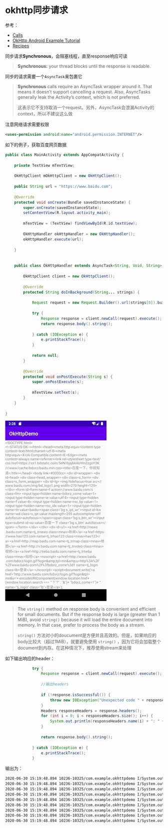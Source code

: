 # okhttp同步请求

参考：

+ [Calls](https://square.github.io/okhttp/calls/#calls_1)
+ [OkHttp Android Example Tutorial](https://www.journaldev.com/13629/okhttp-android-example-tutorial)
+ [Recipes](https://square.github.io/okhttp/recipes/)

同步请求**Synchronous**，会阻塞线程，直至response响应可读

> **Synchronous:** your thread blocks until the response is readable.

同步的请求需要一个`AsyncTask`来包裹它

> **Synchronous** calls require an AsyncTask wrapper around it. That means it doesn’t support cancelling a request. Also, AsyncTasks generally leak the Activity’s context, which is not preferred.
>
> 这表示它不支持取消一个request。另外，AsyncTask会泄漏Activity的context，所以不建议这么做

注意网络请求需要权限

```xml
<uses-permission android:name="android.permission.INTERNET"/>
```

如下的例子，获取百度网页数据

```java
public class MainActivity extends AppCompatActivity {

    private TextView mTextView;

    OkHttpClient mOkHttpClient = new OkHttpClient();

    public String url = "https://www.baidu.com";

    @Override
    protected void onCreate(Bundle savedInstanceState) {
        super.onCreate(savedInstanceState);
        setContentView(R.layout.activity_main);

        mTextView = (TextView) findViewById(R.id.textView);

        OkHttpHandler okHttpHandler = new OkHttpHandler();
        okHttpHandler.execute(url);

    }


    public class OkHttpHandler extends AsyncTask<String, Void, String> {

        OkHttpClient client = new OkHttpClient();

        @Override
        protected String doInBackground(String... strings) {

            Request request = new Request.Builder().url(strings[0]).build();

            try {
                Response response = client.newCall(request).execute();
                return response.body().string();

            } catch (IOException e) {
                e.printStackTrace();
            }

            return null;
        }

        @Override
        protected void onPostExecute(String s) {
            super.onPostExecute(s);

            mTextView.setText(s);
        }
    }

}
```

![001](https://github.com/winfredzen/Android-Basic/blob/master/网络/images/001.png)



> The `string()` method on response body is convenient and efficient for small documents. But if the response body is large (greater than 1 MiB), avoid `string()` because it will load the entire document into memory. In that case, prefer to process the body as a stream.
>
>  `string()` 方法对小的doucument是方便并且高效的。但是，如果响应的body比较大（超过1MiB），就要避免使用 `string()` ，因为它将会加载整个document到内存。在这种情况下，推荐使用stream来处理



如下输出响应的header：

```java
            try {
                Response response = client.newCall(request).execute();

                //输出headers

                if (!response.isSuccessful()) {
                    throw new IOException("Unexpected code " + response);
                }
                Headers responseHeaders = response.headers();
                for (int i = 0; i < responseHeaders.size(); i++) {
                    System.out.println(responseHeaders.name(i) + ": " + responseHeaders.value(i));
                }

                return response.body().string();

            } catch (IOException e) {
                e.printStackTrace();
            }
```



输出为：

```xml
2020-06-30 15:19:48.894 10236-10325/com.example.okhttpdemo I/System.out: Cache-Control: private, no-cache, no-store, proxy-revalidate, no-transform
2020-06-30 15:19:48.894 10236-10325/com.example.okhttpdemo I/System.out: Connection: keep-alive
2020-06-30 15:19:48.894 10236-10325/com.example.okhttpdemo I/System.out: Content-Type: text/html
2020-06-30 15:19:48.894 10236-10325/com.example.okhttpdemo I/System.out: Date: Tue, 30 Jun 2020 07:19:49 GMT
2020-06-30 15:19:48.894 10236-10325/com.example.okhttpdemo I/System.out: Last-Modified: Mon, 23 Jan 2017 13:23:55 GMT
2020-06-30 15:19:48.894 10236-10325/com.example.okhttpdemo I/System.out: Pragma: no-cache
2020-06-30 15:19:48.894 10236-10325/com.example.okhttpdemo I/System.out: Server: bfe/1.0.8.18
2020-06-30 15:19:48.894 10236-10325/com.example.okhttpdemo I/System.out: Set-Cookie: BDORZ=27315; max-age=86400; domain=.baidu.com; path=/
2020-06-30 15:19:48.894 10236-10325/com.example.okhttpdemo I/System.out: Transfer-Encoding: chunked
```

